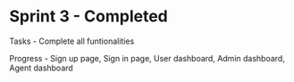 
# Sprint 3 - Completed

  Tasks    - Complete all funtionalities
  
  Progress - Sign up page, Sign in page, User dashboard, Admin dashboard, Agent dashboard
